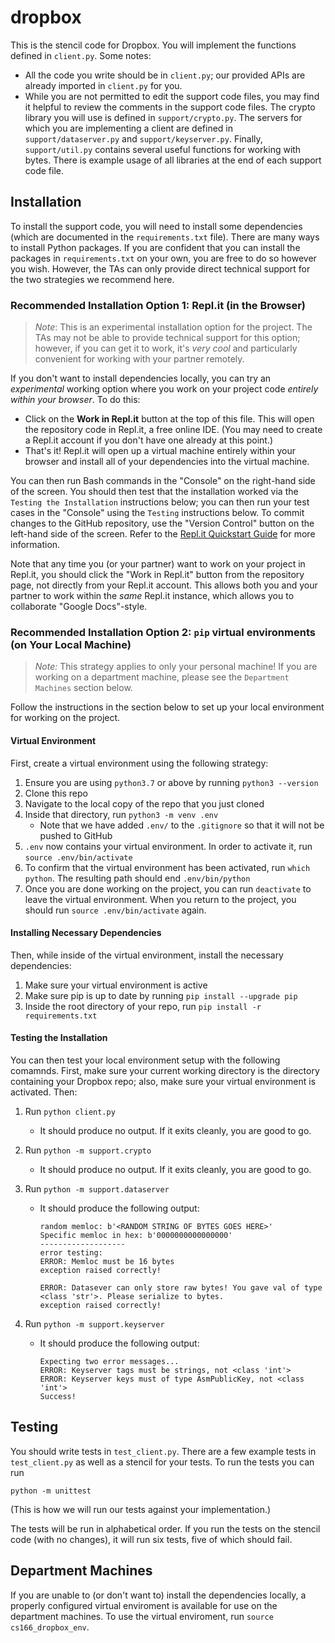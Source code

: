 # dropbox

This is the stencil code for Dropbox. You will implement the functions defined in `client.py`. Some notes:

- All the code you write should be in `client.py`; our provided APIs are already imported in `client.py` for you. 
- While you are not permitted to edit the support code files, you may find it helpful to review the comments in the support code files. The crypto library you will use is defined in `support/crypto.py`. The servers for which you are implementing a client are defined in `support/dataserver.py` and `support/keyserver.py`. Finally, `support/util.py` contains several useful functions for working with bytes. There is example usage of all libraries at the end of each support code file. 

## Installation

To install the support code, you will need to install some dependencies (which are documented in the `requirements.txt` file). There are many ways to install Python packages. If you are confident that you can install the packages in `requirements.txt` on your own, you are free to do so however you wish. However, the TAs can only provide direct technical support for the two strategies we recommend here.

### Recommended Installation Option 1: Repl.it (in the Browser)

> *Note*: This is an experimental installation option for the project. The TAs may not be able to provide technical support for this option; however, if you can get it to work, it's *very cool* and particularly convenient for working with your partner remotely.

If you don't want to install dependencies locally, you can try an *experimental* working option where you work on your project code *entirely within your browser*. To do this:

- Click on the **Work in Repl.it** button at the top of this file. This will open the repository code in Repl.it, a free online IDE. (You may need to create a Repl.it account if you don't have one already at this point.)
- That's it! Repl.it will open up a virtual machine entirely within your browser and install all of your dependencies into the virtual machine.

You can then run Bash commands in the "Console" on the right-hand side of the screen. You should then test that the installation worked via the `Testing the Installation` instructions below; you can then run your test cases in the "Console" using the `Testing` instructions below. To commit changes to the GitHub repository, use the "Version Control" button on the left-hand side of the screen. Refer to the [Repl.it Quickstart Guide](https://docs.replit.com/repls/quick-start#the-repl-environment) for more information.

Note that any time you (or your partner) want to work on your project in Repl.it, you should click the "Work in Repl.it" button from the repository page, not directly from your Repl.it account. This allows both you and your partner to work within the *same* Repl.it instance, which allows you to collaborate "Google Docs"-style.

### Recommended Installation Option 2: `pip` virtual environments (on Your Local Machine)

> *Note:* This strategy applies to only your personal machine! If you are working on a department machine, please see the `Department Machines` section below.

Follow the instructions in the section below to set up your local environment for working on the project.

#### Virtual Environment

First, create a virtual environment using the following strategy:

1. Ensure you are using `python3.7` or above by running `python3 --version`
2. Clone this repo 
3. Navigate to the local copy of the repo that you just cloned
4. Inside that directory, run `python3 -m venv .env`
	- Note that we have added `.env/` to the `.gitignore` so that it will not be pushed to GitHub 
5. `.env` now contains your virtual environment. In order to activate it, run `source .env/bin/activate`
6. To confirm that the virtual environment has been activated, run `which python`. The resulting path should end `.env/bin/python`
7. Once you are done working on the project, you can run `deactivate` to leave the virtual environment. When you return to the project, you should run `source .env/bin/activate` again. 

#### Installing Necessary Dependencies

Then, while inside of the virtual environment, install the necessary dependencies:

1. Make sure your virtual environment is active
2. Make sure pip is up to date by running `pip install --upgrade pip`
3. Inside the root directory of your repo, run `pip install -r requirements.txt`

#### Testing the Installation

You can then test your local environment setup with the following comamnds. First, make sure your current working directory is the directory containing your Dropbox repo; also, make sure your virtual environment is activated. Then:

1. Run `python client.py`

	- It should produce no output. If it exits cleanly, you are good to go.

2. Run `python -m support.crypto`

	- It should produce no output. If it exits cleanly, you are good to go.

3. Run `python -m support.dataserver`

	- It should produce the following output:

		```
		random memloc: b'<RANDOM STRING OF BYTES GOES HERE>'
		Specific memloc in hex: b'0000000000000000'
		-------------------
		error testing:
		ERROR: Memloc must be 16 bytes
		exception raised correctly!
		
		ERROR: Datasever can only store raw bytes! You gave val of type <class 'str'>. Please serialize to bytes.
		exception raised correctly!
		```

4. Run `python -m support.keyserver`

	- It should produce the following output:

		```
		Expecting two error messages...
		ERROR: Keyserver tags must be strings, not <class 'int'>
		ERROR: Keyserver keys must of type AsmPublicKey, not <class 'int'>
		Success!
		```



## Testing

You should write tests in `test_client.py`. There are a few example tests in `test_client.py` as well as a stencil for your tests. To run the tests you can run 

```
python -m unittest
```

(This is how we will run our tests against your implementation.)

The tests will be run in alphabetical order. If you run the tests on the stencil code (with no changes), it will run six tests, five of which should fail. 

## Department Machines

If you are unable to (or don't want to) install the dependencies locally, a properly configured virtual enviroment is available for use on the department machines. To use the virtual enviroment, run `source cs166_dropbox_env`. 
